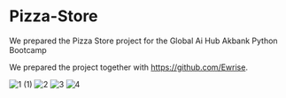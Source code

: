 # Pizza-Store

We prepared the Pizza Store project for the Global Ai Hub Akbank Python Bootcamp

We prepared the project together with https://github.com/Ewrise.

![1 (1)](https://user-images.githubusercontent.com/126022358/224493234-0813eff2-98f6-4972-bc13-9043f7c61a98.png)
![2](https://user-images.githubusercontent.com/126022358/224493237-22cd8d14-6b3e-40a4-ae88-6682972cafe7.png)
![3](https://user-images.githubusercontent.com/126022358/224493240-5b01ef11-52f5-46db-a886-9373d5d3b0dc.png)
![4](https://user-images.githubusercontent.com/126022358/224493401-6215de15-c227-47b8-98eb-d0a659444b2b.png)

